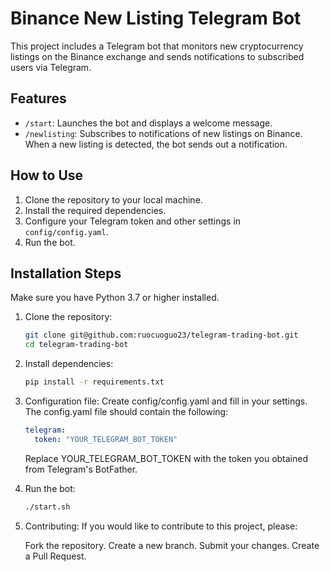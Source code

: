 # Binance New Listing Telegram Bot

This project includes a Telegram bot that monitors new cryptocurrency listings on the Binance exchange and sends notifications to subscribed users via Telegram.

## Features

- `/start`: Launches the bot and displays a welcome message.
- `/newlisting`: Subscribes to notifications of new listings on Binance. When a new listing is detected, the bot sends out a notification.

## How to Use

1. Clone the repository to your local machine.
2. Install the required dependencies.
3. Configure your Telegram token and other settings in `config/config.yaml`.
4. Run the bot.

## Installation Steps

Make sure you have Python 3.7 or higher installed.

1. Clone the repository:

    ```bash
    git clone git@github.com:ruocuoguo23/telegram-trading-bot.git
    cd telegram-trading-bot
    ```

2. Install dependencies:
    ```bash
    pip install -r requirements.txt
    ```

3. Configuration file:
Create config/config.yaml and fill in your settings.
The config.yaml file should contain the following:
    ```yaml
    telegram:
      token: "YOUR_TELEGRAM_BOT_TOKEN"
    ```

    Replace YOUR_TELEGRAM_BOT_TOKEN with the token you obtained from Telegram's BotFather.

4. Run the bot:
    ```bash
    ./start.sh
    ```

5. Contributing:
If you would like to contribute to this project, please:

    Fork the repository.
    Create a new branch.
    Submit your changes.
    Create a Pull Request.